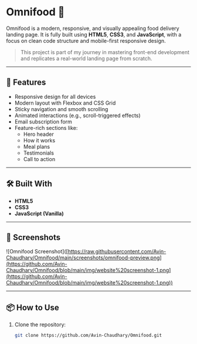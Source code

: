 # Omnifood 🍱

Omnifood is a modern, responsive, and visually appealing food delivery landing page. It is fully built using **HTML5**, **CSS3**, and **JavaScript**, with a focus on clean code structure and mobile-first responsive design.

> This project is part of my journey in mastering front-end development and replicates a real-world landing page from scratch.

---

## 🚀 Features

- Responsive design for all devices
- Modern layout with Flexbox and CSS Grid
- Sticky navigation and smooth scrolling
- Animated interactions (e.g., scroll-triggered effects)
- Email subscription form
- Feature-rich sections like:
  - Hero header
  - How it works
  - Meal plans
  - Testimonials
  - Call to action

---

## 🛠️ Built With

- **HTML5**
- **CSS3**
- **JavaScript (Vanilla)**

---

## 📸 Screenshots

![Omnifood Screenshot]([https://raw.githubusercontent.com/Avin-Chaudhary/Omnifood/main/screenshots/omnifood-preview.png](https://github.com/Avin-Chaudhary/Omnifood/blob/main/img/website%20screenshot-1.png](https://github.com/Avin-Chaudhary/Omnifood/blob/main/img/website%20screenshot-1.png))

---

## 📦 How to Use

1. Clone the repository:
   ```bash
   git clone https://github.com/Avin-Chaudhary/Omnifood.git
